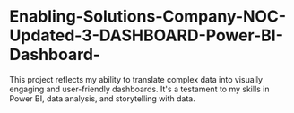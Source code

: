 # Enabling-Solutions-Company-NOC-Updated-3-DASHBOARD-Power-BI-Dashboard-
This project reflects my ability to translate complex data into visually engaging and user-friendly dashboards. It's a testament to my skills in Power BI, data analysis, and storytelling with data.
